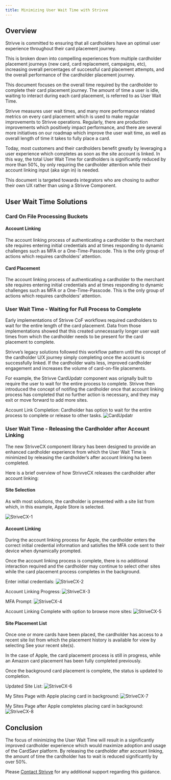 ```yaml
---
title: Minimizing User Wait Time with Strivve
---
```



## Overview

Strivve is committed to ensuring that all cardholders have an optimal user experience throughout their card placement journey.  

This is broken down into compelling experiences from multiple cardholder placement journeys (new card, card replacement, campaigns, etc), increasing overall percentages of successful card placement attempts, and the overall performance of the cardholder placement journey.

This document focuses on the overall time required by the cardholder to complete their card placement journey.  The amount of time a user is idle, waiting to interact during each card placement, is referred to as User Wait Time.   

Strivve measures user wait times, and many more performance related metrics on every card placement which is used to make regular improvements to Strivve operations. Regularly, there are production improvements which positively impact performance, and there are several more initiatives on our roadmap which improve the user wait time, as well as overall length of time it takes to fully place a card. 

Today, most customers and their cardholders benefit greatly by leveraging a user experience which completes as soon as the site account is linked.  In this way, the total User Wait Time for cardholders is significantly reduced by more than 50%, by only requiring the cardholder attention while their account linking input (aka sign in) is needed. 

This document is targeted towards integrators who are chosing to author their own UX rather than using a Strivve Component.

## User Wait Time Solutions

### Card On File Processing Buckets

#### Account Linking
The account linking process of authenticating a cardholder to the merchant site requires entering initial credentials and at times responding to dynamic challenges such as MFA or a One-Time-Passcode.  This is the only group of actions which requires cardholders’ attention.

#### Card Placement
The account linking process of authenticating a cardholder to the merchant site requires entering initial credentials and at times responding to dynamic challenges such as MFA or a One-Time-Passcode.  This is the only group of actions which requires cardholders’ attention.

### User Wait Time - Waiting for Full Process to Complete
Early implementations of Strivve CoF workflows required cardholders to wait for the entire length of the card placement.  Data from those implementations showed that this created unnecessarily longer user wait times from which the cardholder needs to be present for the card placement to complete.

Strivve’s legacy solutions followed this workflow pattern until the concept of the cardholder U/X journey simply completing once the account is successfully linked.  If the cardholder waits less, improved cardholder engagement and increases the volume of card-on-file placements.

For example, the Strivve CardUpdatr component was orignally built to require the user to wait for the entire process to complete.  Strivve then introduced the concept of notifing the cardholder once that account linking process has completed that no further action is necessary, and they may exit or move forward to add more sites.  

Account Link Completion:  Cardholder has option to wait for the entire process to complete or release to other tasks.
![CardUpdatr](/images/cu_account_link_complete.png) 

### User Wait Time - Releasing the Cardholder after Account Linking
The new StrivveCX component library has been designed to provide an enhanced cardholder experience from which the User Wait Time is minimized by releasing the cardholder’s after account linking ha been completed. 

Here is a brief overview of how StrivveCX releases the cardholder after account linking:

#### Site Selection
As with most solutions, the cardholder is presented with a site list from which, in this example, Apple Store is selected.

![StriveCX-1](/images/cx_select_merchant.png) 

#### Account Linking
During the account linking process for Apple, the cardholder enters the correct initial credential information and satisfies the MFA code sent to their device when dynamically prompted.

Once the account linking process is complete, there is no additional interaction required and the cardholder may continue to select other sites while the card placement process completes in the background. 

Enter initial credentials:
![StriveCX-2](/images/cx_account_link_initial_apple.png) 

Account Linking Progress:
![StriveCX-3](/images/cx_account_link_progress_apple.png) 

MFA Prompt:
![StriveCX-4](/images/cx_account_link_progress_mfa_apple.png) 

Account Linking Complete with option to browse more sites:
![StriveCX-5](/images/cx_account_link_complete_apple.png) 

#### Site Placement List
Once one or more cards have been placed, the cardholder has access to a recent site list from which the placement history is available for view by selecting See your recent site(s).
 
In the case of Apple, the card placement process is still in progress, while an Amazon card placement has been fully completed previously.

Once the background card placement is complete, the status is updated to completion.

Updated Site List:
![StriveCX-6](/images/cx_recent_sites.png) 

My Sites Page with Apple placing card in background:
![StriveCX-7](/images/cx_my_sites_1.png) 

My Sites Page after Apple completes placing card in background:
![StriveCX-8](/images/cx_my_sites_2.png) 

## Conclusion
The focus of minimizing the User Wait Time will result in a significantly improved cardholder experience which would maximize adoption and usage of the CardSavr platform.  By releasing the cardholder after account linking, the amount of time the cardholder has to wait is reduced significantly by over 50%.  

Please [Contact Strivve](mailto:support@strivve.com) for any additional support regarding this guidance.










